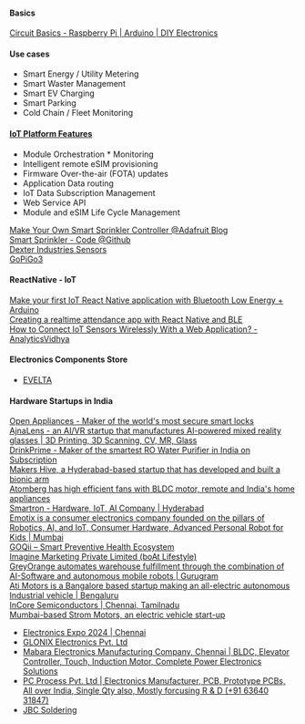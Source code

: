 
#### Basics
[Circuit Basics - Raspberry Pi | Arduino | DIY Electronics](https://www.circuitbasics.com/)  

#### Use cases
* Smart Energy / Utility Metering
* Smart Waster Management
* Smart EV Charging
* Smart Parking
* Cold Chain / Fleet Monitoring

#### [IoT Platform Features](https://youtu.be/IRlR8b0xzVs)
* Module Orchestration * Monitoring
* Intelligent remote eSIM provisioning
* Firmware Over-the-air (FOTA) updates
* Application Data routing
* IoT Data Subscription Management
* Web Service API
* Module and eSIM Life Cycle Management


[Make Your Own Smart Sprinkler Controller @Adafruit Blog](https://blog.adafruit.com/2020/10/16/make-your-own-smart-sprinkler-controller-piday-raspberrypi-raspberry_pi/)  
[Smart Sprinkler - Code @Github](https://github.com/nebhead/irrigator)  
[Dexter Industries Sensors](https://github.com/DexterInd/DI_Sensors)  
[GoPiGo3](https://github.com/DexterInd/GoPiGo3)  

#### ReactNative - IoT
[Make your first IoT React Native application with Bluetooth Low Energy + Arduino](https://blog.bam.tech/developer-news/make-your-first-iot-react-native-application-with-the-bluetooth-low-energy)  
[Creating a realtime attendance app with React Native and BLE](https://pusher.com/tutorials/realtime-attendance-react-native-ble)  
[How to Connect IoT Sensors Wirelessly With a Web Application? - AnalyticsVidhya](https://www.analyticsvidhya.com/blog/2022/09/how-to-connect-iot-sensors-wirelessly-with-a-web-application/)  

#### Electronics Components Store
- [EVELTA](https://evelta.com/)

#### Hardware Startups in India
[Open Appliances - Maker of the world's most secure smart locks](https://www.openapp.com/home)  
[AjnaLens - an AI/VR startup that manufactures AI-powered mixed reality glasses | 3D Printing, 3D Scanning, CV, MR, Glass](https://www.ajnalens.com/)  
[DrinkPrime - Maker of the smartest RO Water Purifier in India on Subscription](https://drinkprime.in/)  
[Makers Hive, a Hyderabad-based startup that has developed and built a bionic arm](https://makershive.io/)  
[Atomberg has high efficient fans with BLDC motor, remote and India's home appliances](https://atomberg.com/)  
[Smartron - Hardware, IoT, AI Company | Hyderabad](https://smartron.com/)  
[Emotix is a consumer electronics company founded on the pillars of Robotics, AI, and IoT, Consumer Hardware, Advanced Personal Robot for Kids | Mumbai](https://miko.ai/in)  
[GOQii – Smart Preventive Health Ecosystem](https://www.goqii.com)  
[Imagine Marketing Private Limited (boAt Lifestyle)](https://www.boat-lifestyle.com/)  
[GreyOrange automates warehouse fulfillment through the combination of AI-Software and autonomous mobile robots | Gurugram](https://www.greyorange.com/)  
[Ati Motors is a Bangalore based startup making an all-electric autonomous Industrial vehicle | Bengaluru](https://www.atimotors.com/)  
[InCore Semiconductors | Chennai, Tamilnadu](https://incoresemi.com/)  
[Mumbai-based Strom Motors, an electric vehicle start-up](https://www.strommotors.com/)  

- [Electronics Expo 2024 | Chennai](https://www.youtube.com/watch?v=CrMCeyyXy9Q)
- [GLONIX Electronics Pvt. Ltd](https://www.glonix.in/)
- [Mabara Electronics Manufacturing Company, Chennai | BLDC, Elevator Controller, Touch, Induction Motor, Complete Power Electronics Solutions](https://mabara.com/)
- [PC Process Pvt. Ltd | Electronics Manufacturer, PCB, Prototype PCBs, All over India, Single Qty also, Mostly forcusing R & D (+91 63640 31847)](https://www.pcprocess.in/)
- [JBC Soldering](https://www.jbctools.com/)
